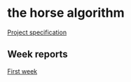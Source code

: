 # the horse algorithm

[Project specification](documentation/project-specification.md)

## Week reports

[First week](documentation/week-reports/week-report-1.md)